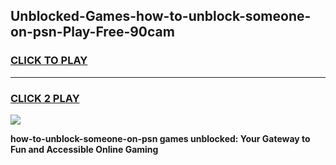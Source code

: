 
## Unblocked-Games-how-to-unblock-someone-on-psn-Play-Free-90cam
<h3>
<a href="https://premium76.site?title=how-to-unblock-someone-on-psn&ref=20M">CLICK TO PLAY</a></h3>
<hr>

<h3>
<a href="https://premium76.site?title=how-to-unblock-someone-on-psn&ref=20M">CLICK 2 PLAY</a>
  
</h3>

<a href="https://premium76.site?title=how-to-unblock-someone-on-psn&ref=19M"><img src="https://clearcache.store/games.png"></a>


**how-to-unblock-someone-on-psn games unblocked: Your Gateway to Fun and Accessible Online Gaming**
